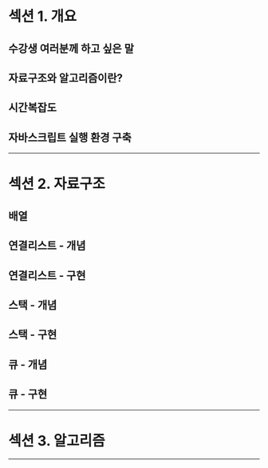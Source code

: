 # 섹션 1. 개요
## 수강생 여러분께 하고 싶은 말
## 자료구조와 알고리즘이란?
## 시간복잡도
## 자바스크립트 실행 환경 구축

****
# 섹션 2. 자료구조
## 배열
## 연결리스트 - 개념
## 연결리스트 - 구현
## 스택 - 개념
## 스택 - 구현
## 큐 - 개념
## 큐 - 구현

****
# 섹션 3. 알고리즘

****